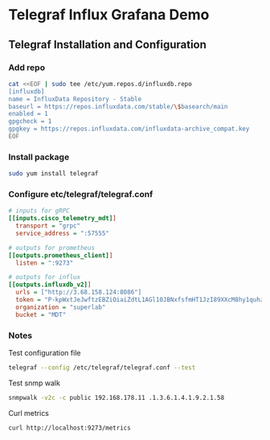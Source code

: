 # Telegraf Influx Grafana Demo
## Telegraf Installation and Configuration
### Add repo
```bash
cat <<EOF | sudo tee /etc/yum.repos.d/influxdb.repo
[influxdb]
name = InfluxData Repository - Stable
baseurl = https://repos.influxdata.com/stable/\$basearch/main
enabled = 1
gpgcheck = 1
gpgkey = https://repos.influxdata.com/influxdata-archive_compat.key
EOF
```
### Install package
```bash
sudo yum install telegraf
```
### Configure etc/telegraf/telegraf.conf
```ini
# inputs for gRPC
[[inputs.cisco_telemetry_mdt]]
  transport = "grpc"
  service_address = ":57555"

# outputs for prometheus
[[outputs.prometheus_client]]
  listen = ":9273"

# outputs for influx
[[outputs.influxdb_v2]]
  urls = ["http://3.68.158.124:8086"]
  token = "P-kpWxtJeJwftzEBZiOiaiZdtL1AGl10JBNxfsfmHT1JzI89XXcM8hy1quhzilIQcs4TuceBigqiXhleJ3GULw=="
  organization = "superlab"
  bucket = "MDT"
```
### Notes
Test configuration file
```bash
telegraf --config /etc/telegraf/telegraf.conf --test
```
Test snmp walk
```bash
snmpwalk -v2c -c public 192.168.178.11 .1.3.6.1.4.1.9.2.1.58
```
Curl metrics
```bash
curl http://localhost:9273/metrics
```
